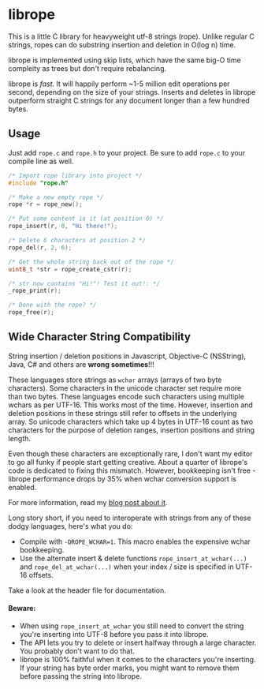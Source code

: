 librope
=======

This is a little C library for heavyweight utf-8 strings (rope). Unlike regular
C strings, ropes can do substring insertion and deletion in O(log n) time.

librope is implemented using skip lists, which have the same big-O time compleity
as trees but don't require rebalancing.

librope is _fast_. It will happily perform ~1-5 million edit operations per second,
depending on the size of your strings. Inserts and deletes in librope outperform
straight C strings for any document longer than a few hundred bytes.

Usage
-----

Just add `rope.c` and `rope.h` to your project.
Be sure to add `rope.c` to your compile line as well.

```c
/* Import rope library into project */
#include "rope.h"

/* Make a new empty rope */
rope *r = rope_new();

/* Put some content in it (at position 0) */
rope_insert(r, 0, "Hi there!");

/* Delete 6 characters at position 2 */
rope_del(r, 2, 6);

/* Get the whole string back out of the rope */
uint8_t *str = rope_create_cstr(r);

/* str now contains "Hi!"! Test it out!: */
_rope_print(r);

/* Done with the rope? */
rope_free(r);
```

Wide Character String Compatibility
-----------------------------------

String insertion / deletion positions in Javascript, Objective-C (NSString),
Java, C# and others are **wrong sometimes**!!!

These languages store strings as `wchar` arrays (arrays of two byte characters).
Some characters in the unicode character set require more than two bytes. These
languages encode such characters using multiple wchars as per UTF-16. This works
most of the time. However, insertion and deletion positions in these strings
still refer to offsets in the underlying array. So unicode characters which take
up 4 bytes in UTF-16 count as two characters for the purpose of deletion ranges,
insertion positions and string length.

Even though these characters are exceptionally rare, I don't want my editor to
go all funky if people start getting creative. About a quarter of librope's code
is dedicated to fixing this mismatch. However, bookkeeping isn't free - librope
performance drops by 35% when wchar conversion support is enabled.

For more information, read my [blog post about it](https://josephg.com/blog/string-length-lies).

Long story short, if you need to interoperate with strings from any of these dodgy
languages, here's what you do:

- Compile with `-DROPE_WCHAR=1`. This macro enables the expensive wchar bookkeeping.
- Use the alternate insert & delete functions `rope_insert_at_wchar(...)` and
  `rope_del_at_wchar(...)` when your index / size is specified in UTF-16 offsets.

Take a look at the header file for documentation.

#### Beware:

- When using `rope_insert_at_wchar` you still need to convert the string you're
  inserting into UTF-8 before you pass it into librope.
- The API lets you try to delete or insert halfway through a large character.
  You probably don't want to do that.
- librope is 100% faithful when it comes to the characters you're inserting. If
  your string has byte order marks, you might want to remove them before passing
  the string into librope.
